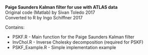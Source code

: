 <b>Paige Saunders Kalman filter for use with ATLAS data</b></br>
Original code (Matlab) by Sivan Toledo 2017</br>
Converted to R by Ingo Schiffner 2017</br>

Contains:</br>
<ul>
<li>PSKF.R - Main function for the Paige Saunders Kalman filter
<li>InvChol.R - Inverse Cholesky decomposition (required for PSKF)
<li>PSKF_Example.R - Simple implementation example
<li<example_locs.txt - Example data used in PSKF_Example
</ul>
